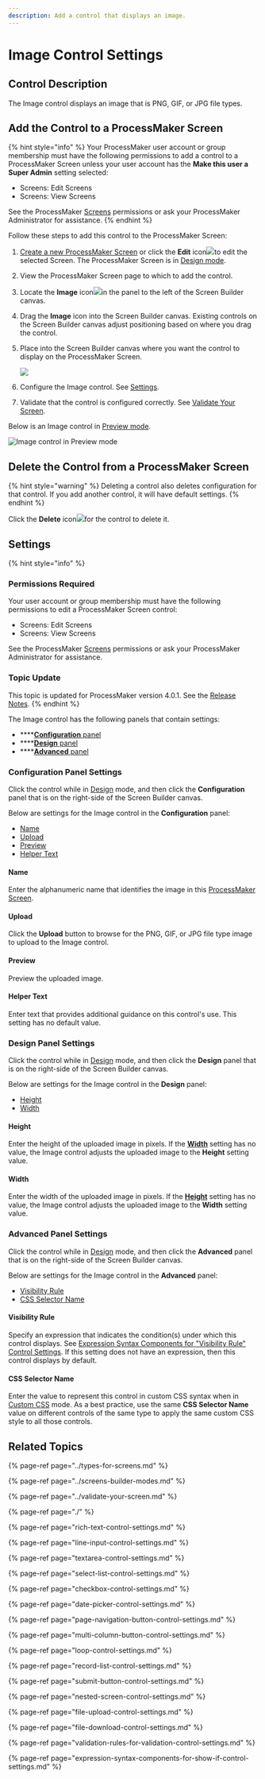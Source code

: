 ```yaml
---
description: Add a control that displays an image.
---
```


# Image Control Settings

## Control Description

The Image control displays an image that is PNG, GIF, or JPG file types.

## Add the Control to a ProcessMaker Screen

{% hint style="info" %}
Your ProcessMaker user account or group membership must have the following permissions to add a control to a ProcessMaker Screen unless your user account has the **Make this user a Super Admin** setting selected:

* Screens: Edit Screens
* Screens: View Screens

See the ProcessMaker [Screens](../../../../processmaker-administration/permission-descriptions-for-users-and-groups.md#screens) permissions or ask your ProcessMaker Administrator for assistance.
{% endhint %}

Follow these steps to add this control to the ProcessMaker Screen:

1. [Create a new ProcessMaker Screen](../../manage-forms/create-a-new-form.md) or click the **Edit** icon![](../../../../.gitbook/assets/edit-icon.png)to edit the selected Screen. The ProcessMaker Screen is in [Design mode](../screens-builder-modes.md#editor-mode).
2. View the ProcessMaker Screen page to which to add the control.
3. Locate the **Image** icon![](../../../../.gitbook/assets/image-control-screens-builder-processes.png)in the panel to the left of the Screen Builder canvas.
4. Drag the **Image** icon into the Screen Builder canvas. Existing controls on the Screen Builder canvas adjust positioning based on where you drag the control.
5. Place into the Screen Builder canvas where you want the control to display on the ProcessMaker Screen.  

   ![](../../../../.gitbook/assets/image-control-placed-screens-builder-processes.png)

6. Configure the Image control. See [Settings](image-control-settings.md#settings).
7. Validate that the control is configured correctly. See [Validate Your Screen](../validate-your-screen.md#validate-a-processmaker-screen).

Below is an Image control in [Preview mode](../screens-builder-modes.md#preview-mode).

![Image control in Preview mode](../../../../.gitbook/assets/image-control-preview-screens-builder-processes.png)

## Delete the Control from a ProcessMaker Screen

{% hint style="warning" %}
Deleting a control also deletes configuration for that control. If you add another control, it will have default settings.
{% endhint %}

Click the **Delete** icon![](../../../../.gitbook/assets/delete-screen-control-screens-builder-processes.png)for the control to delete it.

## Settings

{% hint style="info" %}
### Permissions Required

Your user account or group membership must have the following permissions to edit a ProcessMaker Screen control:

* Screens: Edit Screens
* Screens: View Screens

See the ProcessMaker [Screens](../../../../processmaker-administration/permission-descriptions-for-users-and-groups.md#screens) permissions or ask your ProcessMaker Administrator for assistance.

### Topic Update

This topic is updated for ProcessMaker version 4.0.1. See the [Release Notes](https://processmaker.gitbook.io/processmaker-release-notes/processmaker-4.0.x/processmaker-4.0.1-release-notes#screen-builder-1).
{% endhint %}

The Image control has the following panels that contain settings:

* \*\*\*\*[**Configuration** panel](image-control-settings.md#configuration-panel-settings)
* \*\*\*\*[**Design** panel](image-control-settings.md#design-panel-settings)
* \*\*\*\*[**Advanced** panel](image-control-settings.md#advanced-panel-settings)

### Configuration Panel Settings

Click the control while in [Design](../screens-builder-modes.md#design-mode) mode, and then click the **Configuration** panel that is on the right-side of the Screen Builder canvas.

Below are settings for the Image control in the **Configuration** panel:

* [Name](image-control-settings.md#name)
* [Upload](image-control-settings.md#upload)
* [Preview](image-control-settings.md#preview)
* [Helper Text](image-control-settings.md#helper-text)

#### Name

Enter the alphanumeric name that identifies the image in this [ProcessMaker Screen](../../what-is-a-form.md).

#### Upload

Click the **Upload** button to browse for the PNG, GIF, or JPG file type image to upload to the Image control.

#### Preview

Preview the uploaded image.

#### Helper Text

Enter text that provides additional guidance on this control's use. This setting has no default value.

### Design Panel Settings

Click the control while in [Design](../screens-builder-modes.md#design-mode) mode, and then click the **Design** panel that is on the right-side of the Screen Builder canvas.

Below are settings for the Image control in the **Design** panel:

* [Height](image-control-settings.md#height)
* [Width](image-control-settings.md#width)

#### Height

Enter the height of the uploaded image in pixels. If the [**Width**](image-control-settings.md#width) setting has no value, the Image control adjusts the uploaded image to the **Height** setting value.

#### Width

Enter the width of the uploaded image in pixels. If the [**Height**](image-control-settings.md#height) setting has no value, the Image control adjusts the uploaded image to the **Width** setting value.

### Advanced Panel Settings

Click the control while in [Design](../screens-builder-modes.md#design-mode) mode, and then click the **Advanced** panel that is on the right-side of the Screen Builder canvas.

Below are settings for the Image control in the **Advanced** panel:

* [Visibility Rule](image-control-settings.md#visibility-rule)
* [CSS Selector Name](image-control-settings.md#css-selector-name)

#### Visibility Rule

Specify an expression that indicates the condition\(s\) under which this control displays. See [Expression Syntax Components for "Visibility Rule" Control Settings](expression-syntax-components-for-show-if-control-settings.md#expression-syntax-components-for-show-if-control-settings). If this setting does not have an expression, then this control displays by default.

#### CSS Selector Name

Enter the value to represent this control in custom CSS syntax when in [Custom CSS](../add-custom-css-to-a-screen.md#add-custom-css-to-a-processmaker-screen) mode. As a best practice, use the same **CSS Selector Name** value on different controls of the same type to apply the same custom CSS style to all those controls.

## Related Topics <a id="related-topics"></a>

{% page-ref page="../types-for-screens.md" %}

{% page-ref page="../screens-builder-modes.md" %}

{% page-ref page="../validate-your-screen.md" %}

{% page-ref page="./" %}

{% page-ref page="rich-text-control-settings.md" %}

{% page-ref page="line-input-control-settings.md" %}

{% page-ref page="textarea-control-settings.md" %}

{% page-ref page="select-list-control-settings.md" %}

{% page-ref page="checkbox-control-settings.md" %}

{% page-ref page="date-picker-control-settings.md" %}

{% page-ref page="page-navigation-button-control-settings.md" %}

{% page-ref page="multi-column-button-control-settings.md" %}

{% page-ref page="loop-control-settings.md" %}

{% page-ref page="record-list-control-settings.md" %}

{% page-ref page="submit-button-control-settings.md" %}

{% page-ref page="nested-screen-control-settings.md" %}

{% page-ref page="file-upload-control-settings.md" %}

{% page-ref page="file-download-control-settings.md" %}

{% page-ref page="validation-rules-for-validation-control-settings.md" %}

{% page-ref page="expression-syntax-components-for-show-if-control-settings.md" %}

